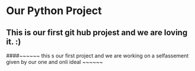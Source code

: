# Our Python Project
## This is our first git hub projest and we are loving it. :)
####~~~~~~ this s our first project and we are working on a selfassement given by our one and onli ideal ~~~~~~
